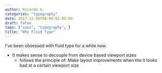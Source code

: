 ```yaml
---
author: Ricardo G.
categories: "typography"
date: 2017-12-29T08:09:02-05:00
draft: false
tags: ["sass", "typography", ]
title: "Why Fluid Type"
---
```


I've been obsessed with fluid type for a while now.

* It makes sense to decouple from device based viewport sizes
  * follows the principle of: Make layout improvements when the it looks bad at a certain viewport size
